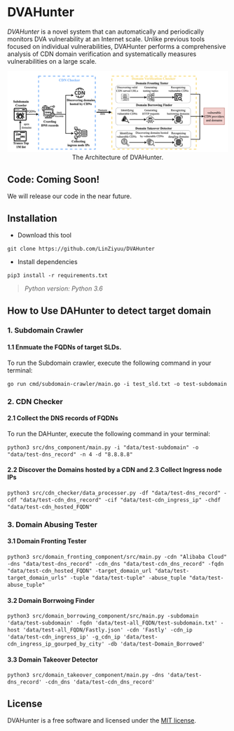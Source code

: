# DVAHunter

*DVAHunter* is a novel system that can automatically and periodically monitors DVA vulnerability at an Internet scale. Unlike previous tools focused on individual vulnerabilities, DVAHunter performs a comprehensive analysis of CDN domain verification and systematically measures vulnerabilities on a large scale.

<p align="center">
<kbd>
<img src="img/architecture.png">
</kbd>
<br>The Architecture of DVAHunter.
</p>

## Code: Coming Soon!
We will release our code in the near future.

## Installation

- Download this tool
```
git clone https://github.com/LinZiyuu/DVAHunter
```

- Install dependencies
```
pip3 install -r requirements.txt
```

> *Python version: Python 3.6*

##  How to Use DAHunter to detect target domain

### 1. Subdomain Crawler
#### 1.1 Enmuate the FQDNs of target SLDs.
To run the Subdomain crawler, execute the following command in your terminal:
```
go run cmd/subdomain-crawler/main.go -i test_sld.txt -o test-subdomain
```
### 2. CDN Checker
#### 2.1 Collect the DNS records of FQDNs
To run the DAHunter, execute the following command in your terminal:
```
python3 src/dns_component/main.py -i "data/test-subdomain" -o "data/test-dns_record" -n 4 -d "8.8.8.8"
```
#### 2.2 Discover the Domains hosted by a CDN and 2.3 Collect Ingress node IPs
```
python3 src/cdn_checker/data_processer.py -df "data/test-dns_record" -cdf "data/test-cdn_dns_record" -cif "data/test-cdn_ingress_ip" -chdf "data/test-cdn_hosted_FQDN"
```

### 3. Domain Abusing Tester
#### 3.1 Domain Fronting Tester
```
python3 src/domain_fronting_component/src/main.py -cdn "Alibaba Cloud" -dns "data/test-dns_record" -cdn_dns "data/test-cdn_dns_record" -fqdn "data/test-cdn_hosted_FQDN" -target_domain_url "data/test-target_domain_urls" -tuple "data/test-tuple" -abuse_tuple "data/test-abuse_tuple"
```
#### 3.2 Domain Borrwoing Finder
```
python3 src/domain_borrowing_component/src/main.py -subdomain 'data/test-subdomain' -fqdn 'data/test-all_FQDN/test-subdomain.txt' -host 'data/test-all_FQDN/Fastly.json' -cdn 'Fastly' -cdn_ip 'data/test-cdn_ingress_ip' -g_cdn_ip 'data/test-cdn_ingress_ip_gourped_by_city' -db 'data/test-Domain_Borrowed'
```
#### 3.3 Domain Takeover Detector
```
python3 src/domain_takeover_component/main.py -dns 'data/test-dns_record' -cdn_dns 'data/test-cdn_dns_record'
```


## License

DVAHunter is a free software and licensed under the [MIT license](/LICENSE).
